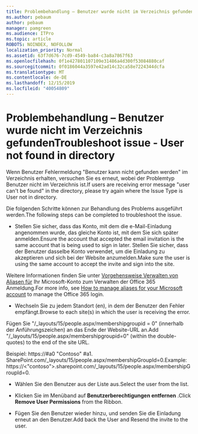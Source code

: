 ```yaml
---
title: Problembehandlung – Benutzer wurde nicht im Verzeichnis gefunden
ms.author: pebaum
author: pebaum
manager: pamgreen
ms.audience: ITPro
ms.topic: article
ROBOTS: NOINDEX, NOFOLLOW
localization_priority: Normal
ms.assetid: 63f7d676-7cd9-4549-ba84-c3a8a7867f63
ms.openlocfilehash: 0f1e427801107109e31486a4d300f53084880caf
ms.sourcegitcommit: 0f0186044a3597e42ad14c32ca58e7224344dcfa
ms.translationtype: MT
ms.contentlocale: de-DE
ms.lasthandoff: 12/15/2019
ms.locfileid: "40054809"
---
```

# <a name="troubleshoot-issue---user-not-found-in-directory"></a><span data-ttu-id="0526b-102">Problembehandlung – Benutzer wurde nicht im Verzeichnis gefunden</span><span class="sxs-lookup"><span data-stu-id="0526b-102">Troubleshoot issue - User not found in directory</span></span>

<span data-ttu-id="0526b-103">Wenn Benutzer Fehlermeldung "Benutzer kann nicht gefunden werden" im Verzeichnis erhalten, versuchen Sie es erneut, wobei der Problemtyp Benutzer nicht im Verzeichnis ist.</span><span class="sxs-lookup"><span data-stu-id="0526b-103">If users are receiving error message "user can't be found" in the directory, please try again where the Issue Type is User not in directory.</span></span>

<span data-ttu-id="0526b-104">Die folgenden Schritte können zur Behandlung des Problems ausgeführt werden.</span><span class="sxs-lookup"><span data-stu-id="0526b-104">The following steps can be completed to troubleshoot the issue.</span></span>

- <span data-ttu-id="0526b-105">Stellen Sie sicher, dass das Konto, mit dem die e-Mail-Einladung angenommen wurde, das gleiche Konto ist, mit dem Sie sich später anmelden.</span><span class="sxs-lookup"><span data-stu-id="0526b-105">Ensure the account that accepted the email invitation is the same account that is being used to sign in later.</span></span> <span data-ttu-id="0526b-106">Stellen Sie sicher, dass der Benutzer dasselbe Konto verwendet, um die Einladung zu akzeptieren und sich bei der Website anzumelden.</span><span class="sxs-lookup"><span data-stu-id="0526b-106">Make sure the user is using the same account to accept the invite and sign into the site.</span></span> 

<span data-ttu-id="0526b-107">Weitere Informationen finden Sie unter [Vorgehensweise Verwalten von Aliasen für</a> Ihr Microsoft-Konto zum Verwalten der Office 365 Anmeldung](https://support.microsoft.com/help/12407/microsoft-account-how-to-manage-aliases).</span><span class="sxs-lookup"><span data-stu-id="0526b-107">For more info, see [How to manage aliases for your Microsoft account</a> to manage the Office 365 login](https://support.microsoft.com/help/12407/microsoft-account-how-to-manage-aliases).</span></span> 

- <span data-ttu-id="0526b-108">Wechseln Sie zu jedem Standort (en), in dem der Benutzer den Fehler empfängt.</span><span class="sxs-lookup"><span data-stu-id="0526b-108">Browse to each site(s) in which the user is receiving the error.</span></span> 

<span data-ttu-id="0526b-109">Fügen Sie "/_layouts/15/people.aspx/membershipgroupid = 0" (innerhalb der Anführungszeichen) an das Ende der Website-URL an.</span><span class="sxs-lookup"><span data-stu-id="0526b-109">Add "/_layouts/15/people.aspx/membershipgroupid=0" (within the double-quotes) to the end of the site URL.</span></span> 

<span data-ttu-id="0526b-110">Beispiel: https://#a0 "Contoso" #a1. SharePoint.com/_layouts/15/people.aspx/membershipGroupId=0.</span><span class="sxs-lookup"><span data-stu-id="0526b-110">Example: https://<"contoso">.sharepoint.com/_layouts/15/people.aspx/membershipGroupId=0.</span></span>

- <span data-ttu-id="0526b-111">Wählen Sie den Benutzer aus der Liste aus.</span><span class="sxs-lookup"><span data-stu-id="0526b-111">Select the user from the list.</span></span>

- <span data-ttu-id="0526b-112">Klicken Sie im Menüband auf **Benutzerberechtigungen entfernen** .</span><span class="sxs-lookup"><span data-stu-id="0526b-112">Click **Remove User Permissions** from the Ribbon.</span></span> 
-  <span data-ttu-id="0526b-113">Fügen Sie den Benutzer wieder hinzu, und senden Sie die Einladung erneut an den Benutzer.</span><span class="sxs-lookup"><span data-stu-id="0526b-113">Add back the User and Resend the invite to the user.</span></span>

